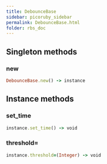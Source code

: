 ```yaml
---
title: DebounceBase
sidebar: picoruby_sidebar
permalink: DebounceBase.html
folder: rbs_doc
---
```

## Singleton methods
### new

```ruby
DebounceBase.new() -> instance
```
## Instance methods
### set_time

```ruby
instance.set_time() -> void
```
### threshold=

```ruby
instance.threshold=(Integer) -> void
```
